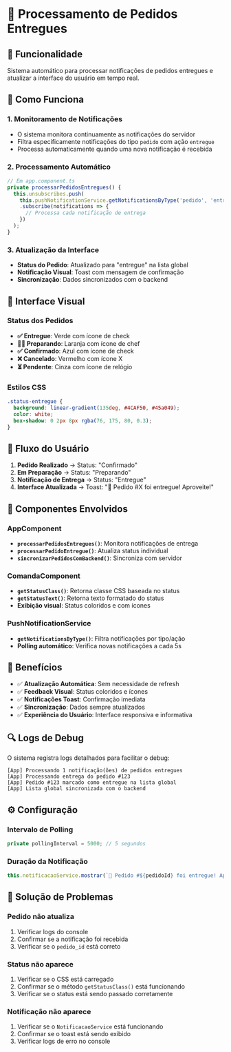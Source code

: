# 🎉 Processamento de Pedidos Entregues

## 🎯 Funcionalidade

Sistema automático para processar notificações de pedidos entregues e atualizar a interface do usuário em tempo real.

## 🔄 Como Funciona

### 1. **Monitoramento de Notificações**
- O sistema monitora continuamente as notificações do servidor
- Filtra especificamente notificações do tipo `pedido` com ação `entregue`
- Processa automaticamente quando uma nova notificação é recebida

### 2. **Processamento Automático**
```typescript
// Em app.component.ts
private processarPedidosEntregues() {
  this.unsubscribes.push(
    this.pushNotificationService.getNotificationsByType('pedido', 'entregue')
    .subscribe(notifications => {
      // Processa cada notificação de entrega
    })
  );
}
```

### 3. **Atualização da Interface**
- **Status do Pedido**: Atualizado para "entregue" na lista global
- **Notificação Visual**: Toast com mensagem de confirmação
- **Sincronização**: Dados sincronizados com o backend

## 🎨 Interface Visual

### Status dos Pedidos
- **✅ Entregue**: Verde com ícone de check
- **👨‍🍳 Preparando**: Laranja com ícone de chef
- **✅ Confirmado**: Azul com ícone de check
- **❌ Cancelado**: Vermelho com ícone X
- **⏳ Pendente**: Cinza com ícone de relógio

### Estilos CSS
```css
.status-entregue {
  background: linear-gradient(135deg, #4CAF50, #45a049);
  color: white;
  box-shadow: 0 2px 8px rgba(76, 175, 80, 0.3);
}
```

## 📱 Fluxo do Usuário

1. **Pedido Realizado** → Status: "Confirmado"
2. **Em Preparação** → Status: "Preparando"
3. **Notificação de Entrega** → Status: "Entregue"
4. **Interface Atualizada** → Toast: "🎉 Pedido #X foi entregue! Aproveite!"

## 🔧 Componentes Envolvidos

### AppComponent
- **`processarPedidosEntregues()`**: Monitora notificações de entrega
- **`processarPedidoEntregue()`**: Atualiza status individual
- **`sincronizarPedidosComBackend()`**: Sincroniza com servidor

### ComandaComponent
- **`getStatusClass()`**: Retorna classe CSS baseada no status
- **`getStatusText()`**: Retorna texto formatado do status
- **Exibição visual**: Status coloridos e com ícones

### PushNotificationService
- **`getNotificationsByType()`**: Filtra notificações por tipo/ação
- **Polling automático**: Verifica novas notificações a cada 5s

## 🚀 Benefícios

- ✅ **Atualização Automática**: Sem necessidade de refresh
- ✅ **Feedback Visual**: Status coloridos e ícones
- ✅ **Notificações Toast**: Confirmação imediata
- ✅ **Sincronização**: Dados sempre atualizados
- ✅ **Experiência do Usuário**: Interface responsiva e informativa

## 🔍 Logs de Debug

O sistema registra logs detalhados para facilitar o debug:

```
[App] Processando 1 notificação(ões) de pedidos entregues
[App] Processando entrega do pedido #123
[App] Pedido #123 marcado como entregue na lista global
[App] Lista global sincronizada com o backend
```

## ⚙️ Configuração

### Intervalo de Polling
```typescript
private pollingInterval = 5000; // 5 segundos
```

### Duração da Notificação
```typescript
this.notificacaoService.mostrar(`🎉 Pedido #${pedidoId} foi entregue! Aproveite!`, 5000);
```

## 🐛 Solução de Problemas

### Pedido não atualiza
1. Verificar logs do console
2. Confirmar se a notificação foi recebida
3. Verificar se o `pedido_id` está correto

### Status não aparece
1. Verificar se o CSS está carregado
2. Confirmar se o método `getStatusClass()` está funcionando
3. Verificar se o status está sendo passado corretamente

### Notificação não aparece
1. Verificar se o `NotificacaoService` está funcionando
2. Confirmar se o toast está sendo exibido
3. Verificar logs de erro no console 
